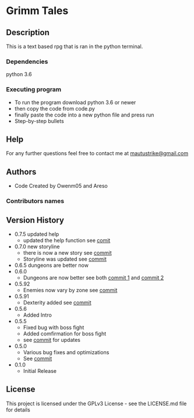 # Grimm Tales

## Description

This is a text based rpg that is ran in the python terminal.

### Dependencies

python 3.6

### Executing program

* To run the program download python 3.6 or newer 
* then copy the code from code.py 
* finally paste the code into a new python file and press run
* Step-by-step bullets

## Help

For any further questions feel free to contact me at mautustrike@gmail.com

## Authors
* Code Created by Owenm05 and Areso

### Contributors names

## Version History
* 0.7.5 updated help
    * updated the help function see [comit](https://github.com/Owenm05/Grimm-Tales/blob/Master/code.py)
* 0.7.0 new storyline
    * there is now a new story see [commit](https://github.com/Owenm05/Grimm-Tales/commit/4207656c4d9cacfd13992ddee1e255ff64a3f847)
    * Storyline was updated see [commit](https://github.com/Owenm05/Grimm-Tales/commit/08903ef1aeb0b03fd23d9b68219f5b6848721c7e)
* 0.6.5 dungeons are better now
* 0.6.0
    * Dungeons are now better see both [commit 1](https://github.com/Owenm05/Grimm-Tales/commit/5b28a7be04988ebf313b4dcf838959bcd5f19fd4) and [commit 2](https://github.com/Owenm05/Grimm-Tales/commit/da453cff7d68d1d748461c0a4e51d0ee952a6520)
* 0.5.92
    * Enemies now vary by zone see [commit](https://github.com/Owenm05/Grimm-Tales/pull/16/commits)
* 0.5.91
    * Dexterity added see [commit](https://github.com/Owenm05/Grimm-Tales/commit/1564f4c8320e8c40c18d3e2ebeaa8d19dfb74cb0)
* 0.5.6
    * Added Intro
* 0.5.5
    * Fixed bug with boss fight
    * Added comfirmation for boss fight
    * see [commit](https://github.com/Owenm05/Grimm-Tales/commit/0651d360da2d0c8a84b9bed26e3ef8b7faf8f7ad) for updates
* 0.5.0
    * Various bug fixes and optimizations
    * See [commit](https://github.com/Owenm05/Grimm-Tales/commit/32d7b686396196ead3fbb10144a3afb274d5b2d5)
* 0.1.0
    * Initial Release

## License

This project is licensed under the GPLv3 License - see the LICENSE.md file for details
